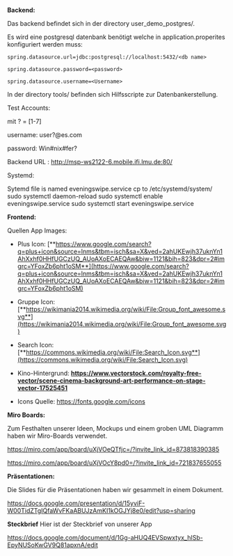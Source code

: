 **Backend:**

Das backend befindet sich in der directory user_demo_postgres/.

Es wird eine postgresql datenbank benötigt welche in application.properites konfiguriert werden muss:

	spring.datasource.url=jdbc:postgresql://localhost:5432/<db name>

	spring.datasource.password=<password>

	spring.datasource.username=<Username>

In der directory tools/ befinden sich Hilfsscripte zur Datenbankerstellung.



Test Accounts:

mit ? = [1-7]

username: user?@es.com

password: Win#nix#fer?

Backend URL : http://msp-ws2122-6.mobile.ifi.lmu.de:80/


Systemd:

Sytemd file is named eveningswipe.service
cp to /etc/systemd/system/
sudo systemctl daemon-reload
sudo systemctl enable eveningswipe.service
sudo systemctl start eveningswipe.service



**Frontend:**

Quellen App Images:

- Plus Icon:  [**https://www.google.com/search?q=plus+icon&source=lnms&tbm=isch&sa=X&ved=2ahUKEwjh37uknYn1AhXxhf0HHfUGCzUQ_AUoAXoECAEQAw&biw=1121&bih=823&dpr=2#imgrc=YFoxZb6pht1oSM**](https://www.google.com/search?q=plus+icon&source=lnms&tbm=isch&sa=X&ved=2ahUKEwjh37uknYn1AhXxhf0HHfUGCzUQ_AUoAXoECAEQAw&biw=1121&bih=823&dpr=2#imgrc=YFoxZb6pht1oSM)

- Gruppe Icon: [**https://wikimania2014.wikimedia.org/wiki/File:Group_font_awesome.svg**](https://wikimania2014.wikimedia.org/wiki/File:Group_font_awesome.svg)

- Search Icon: [**https://commons.wikimedia.org/wiki/File:Search_Icon.svg**](https://commons.wikimedia.org/wiki/File:Search_Icon.svg)

- Kino-Hintergrund: **https://www.vectorstock.com/royalty-free-vector/scene-cinema-background-art-performance-on-stage-vector-17525451**

- Icons Quelle: https://fonts.google.com/icons
  


**Miro Boards:** 

Zum Festhalten unserer Ideen, Mockups und einem groben UML Diagramm haben wir Miro-Boards verwendet.

https://miro.com/app/board/uXjVOeQTfjc=/?invite_link_id=873818390385

https://miro.com/app/board/uXjVOcY8pd0=/?invite_link_id=721837655055 



**Präsentationen:**

Die Slides für die Präsentationen haben wir gesammelt in einem Dokument.

https://docs.google.com/presentation/d/15yviF-W00TidZTgIQfaWvFKaABUJzAmKI1kOGJYj8e0/edit?usp=sharing 

**Steckbrief**
Hier ist der Steckbrief von unserer App

https://docs.google.com/document/d/1Gg-aHUQ4EVSpwxtyx_hISb-EpyNUSoKwGV9Q81apxnA/edit
